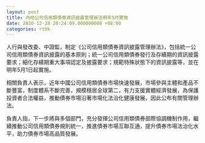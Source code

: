 ```yaml
---
layout: post
title: 內地公司信用類債券資訊披露管理辦法明年5月實施
date: 2020-12-28 20:24:09.000000000 +08:00
categories: rthk
---
```


人行與發改委、中證監，制定《公司信用類債券資訊披露管理辦法》，包括統一公司信用類債券資訊披露的基本原則；統一公司信用類債券發行及存續期的資訊披露要求；細化存續期重大事項認定及披露要求；規範特殊狀態下的資訊披露等，並在明年5月1日起實施。

相關負責人表示，近年中國公司信用類債券市場快速發展，市場參與主體和產品不斷豐富，制度體系不斷完善，規模穩居全球第二，有力支援實體經濟發展，為保護投資者合法權益，推動債券市場沿著市場化法治化健康發展，因此公布有關管理辦法。

負責人指，下一步將與多個部門，充分發揮公司信用類債券部際協調機制作用，繼續推動公司信用類債券規則統一，推進債券市場互聯互通，提升債券市場法治化水平，助力債券市場高品質發展。
